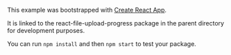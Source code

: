 This example was bootstrapped with [Create React App](https://github.com/facebook/create-react-app).

It is linked to the react-file-upload-progress package in the parent directory for development purposes.

You can run `npm install` and then `npm start` to test your package.
